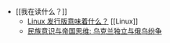 - [[我在读什么？]]
	- [Linux 发行版意味着什么？](https://ksqsf.moe/posts/2018-03-03-what-is-a-linux-distro.html) [[Linux]]
	- [民族意识与帝国思维: 乌克兰独立与俄乌纷争](http://www.oyyj-oys.org/UploadFile/Issue/jri0qept.pdf)